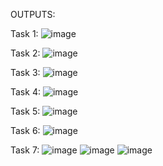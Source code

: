 OUTPUTS:

Task 1:
![image](https://github.com/user-attachments/assets/af58441c-48db-4945-9066-9f73c238d2ad)

Task 2:
![image](https://github.com/user-attachments/assets/ed433ba4-d58d-43f9-ad27-1ba3a62d9c68)

Task 3:
![image](https://github.com/user-attachments/assets/287f2360-36fe-4c31-85de-2fcae38e2569)

Task 4:
![image](https://github.com/user-attachments/assets/41318b44-0181-4d82-bae0-94ce288d52d2)

Task 5:
![image](https://github.com/user-attachments/assets/3ac8ab38-fe31-4904-abd2-ff462898368e)

Task 6:
![image](https://github.com/user-attachments/assets/c30fcdea-2709-4fe2-bb8a-03c6d75d46ee)

Task 7:
![image](https://github.com/user-attachments/assets/b593f09e-810f-4e5d-b94b-35234d27db75)
![image](https://github.com/user-attachments/assets/868940c5-2d67-40e7-ae7a-77bb49077574)
![image](https://github.com/user-attachments/assets/0f13b0ad-d11b-47da-bf23-8530638183f0)









